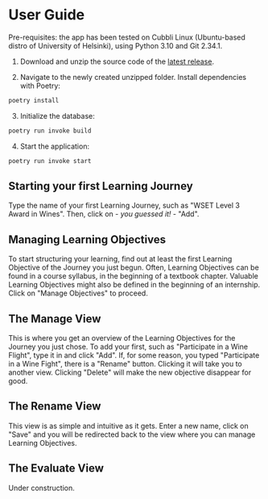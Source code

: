 # User Guide

Pre-requisites: the app has been tested on Cubbli Linux (Ubuntu-based distro of University of Helsinki), using Python 3.10 and Git 2.34.1.

1. Download and unzip the source code of the [latest release](https://github.com/yogajones/ot-harjoitustyo/releases).

2. Navigate to the newly created unzipped folder. Install dependencies with Poetry:

```bash
poetry install
```

3. Initialize the database:
```bash
poetry run invoke build
```

4. Start the application:

```bash
poetry run invoke start
```

## Starting your first Learning Journey

Type the name of your first Learning Journey, such as "WSET Level 3 Award in Wines". Then, click on - *you guessed it!* - "Add".

## Managing Learning Objectives

To start structuring your learning, find out at least the first Learning Objective of the Journey you just begun. Often, Learning Objectives can be found in a course syllabus, in the beginning of a textbook chapter. Valuable Learning Objectives might also be defined in the beginning of an internship. Click on "Manage Objectives" to proceed.

## The Manage View

This is where you get an overview of the Learning Objectives for the Journey you just chose. To add your first, such as "Participate in a Wine Flight", type it in and click "Add". If, for some reason, you typed "Participate in a Wine Fight", there is a "Rename" button. Clicking it will take you to another view. Clicking "Delete" will make the new objective disappear for good.

## The Rename View

This view is as simple and intuitive as it gets. Enter a new name, click on "Save" and you will be redirected back to the view where you can manage Learning Objectives.

## The Evaluate View

Under construction. 